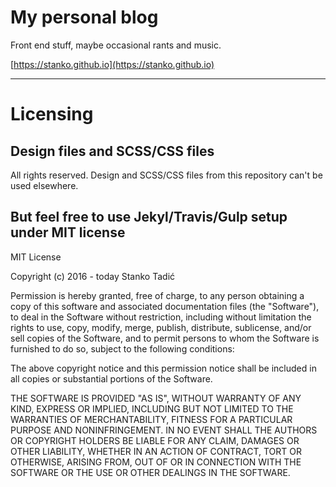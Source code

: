 # My personal blog

Front end stuff, maybe occasional rants and music.

[https://stanko.github.io](https://stanko.github.io)

-----

# Licensing

## Design files and SCSS/CSS files

All rights reserved. Design and SCSS/CSS files from this repository can't be used elsewhere.

## But feel free to use Jekyl/Travis/Gulp setup under MIT license

MIT License

Copyright (c) 2016 - today Stanko Tadić

Permission is hereby granted, free of charge, to any person obtaining a copy of this software and associated documentation files (the "Software"), to deal in the Software without restriction, including without limitation the rights to use, copy, modify, merge, publish, distribute, sublicense, and/or sell copies of the Software, and to permit persons to whom the Software is furnished to do so, subject to the following conditions:

The above copyright notice and this permission notice shall be included in all copies or substantial portions of the Software.

THE SOFTWARE IS PROVIDED "AS IS", WITHOUT WARRANTY OF ANY KIND, EXPRESS OR IMPLIED, INCLUDING BUT NOT LIMITED TO THE WARRANTIES OF MERCHANTABILITY, FITNESS FOR A PARTICULAR PURPOSE AND NONINFRINGEMENT. IN NO EVENT SHALL THE AUTHORS OR COPYRIGHT HOLDERS BE LIABLE FOR ANY CLAIM, DAMAGES OR OTHER LIABILITY, WHETHER IN AN ACTION OF CONTRACT, TORT OR OTHERWISE, ARISING FROM, OUT OF OR IN CONNECTION WITH THE SOFTWARE OR THE USE OR OTHER DEALINGS IN THE SOFTWARE.
